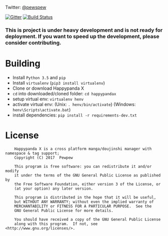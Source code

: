 Twitter: [@pewspew](https://twitter.com/pewspew)

[![Gitter](https://badges.gitter.im/Join%20Chat.svg)](https://gitter.im/Pewpews/happypandax?utm_source=badge&utm_medium=badge&utm_campaign=pr-badge&utm_content=badge)
[![Build Status](https://travis-ci.org/Pewpews/happypandax.svg?branch=master)](https://travis-ci.org/Pewpews/happypandax)

### This is project is under heavy development and is not ready for deployment. If you want to speed up the development, please consider contributing.

# Building
- Install `Python 3.5` and `pip`
- Install `virtualenv` (`pip3 install virtualenv`)
- Clone or download Happypanda X
- `cd` into downloaded/cloned folder: `cd happypandax`
- setup virtual env: `virtualenv henv`
- activate virtual env: (Unix: `. henv/bin/activate`) (Windows: `henv\Scripts\activate.bat`)
- install dependencies: `pip install -r requirements-dev.txt`

# License

```
    Happypanda X is a cross platform manga/doujinshi manager with namespace & tag support;
    Copyright (C) 2017  Pewpew

    This program is free software: you can redistribute it and/or modify
    it under the terms of the GNU General Public License as published by
    the Free Software Foundation, either version 3 of the License, or
    (at your option) any later version.

    This program is distributed in the hope that it will be useful,
    but WITHOUT ANY WARRANTY; without even the implied warranty of
    MERCHANTABILITY or FITNESS FOR A PARTICULAR PURPOSE.  See the
    GNU General Public License for more details.

    You should have received a copy of the GNU General Public License
    along with this program.  If not, see <http://www.gnu.org/licenses/>.
```